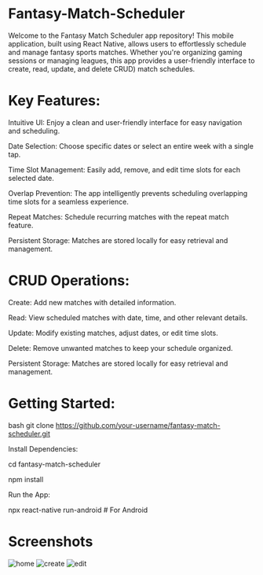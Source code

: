 # Fantasy-Match-Scheduler
Welcome to the Fantasy Match Scheduler app repository! This mobile application, built using React Native, allows users to effortlessly schedule and manage fantasy sports matches. Whether you're organizing gaming sessions or managing leagues, this app provides a user-friendly interface to create, read, update, and delete CRUD)  match schedules.
# Key Features:
Intuitive UI: Enjoy a clean and user-friendly interface for easy navigation and scheduling.

Date Selection: Choose specific dates or select an entire week with a single tap.

Time Slot Management: Easily add, remove, and edit time slots for each selected date.

Overlap Prevention: The app intelligently prevents scheduling overlapping time slots for a seamless experience.

Repeat Matches: Schedule recurring matches with the repeat match feature.

Persistent Storage: Matches are stored locally for easy retrieval and management.

# CRUD Operations:
Create: Add new matches with detailed information.

Read: View scheduled matches with date, time, and other relevant details.

Update: Modify existing matches, adjust dates, or edit time slots.

Delete: Remove unwanted matches to keep your schedule organized.

Persistent Storage: Matches are stored locally for easy retrieval and management.


# Getting Started:


bash
git clone https://github.com/your-username/fantasy-match-scheduler.git


Install Dependencies:


cd fantasy-match-scheduler

npm install


Run the App:

npx react-native run-android  # For Android

# Screenshots 

![home](https://github.com/arqummalik1/Fantasy-Match-Scheduler/assets/55286684/a2cd6609-c3b6-40f6-be27-3a59beffa8a2)
![create](https://github.com/arqummalik1/Fantasy-Match-Scheduler/assets/55286684/b908ee6c-4b12-4f17-8835-b9ed991e6fe3)
![edit](https://github.com/arqummalik1/Fantasy-Match-Scheduler/assets/55286684/2d41b1b1-29fe-4948-bfee-1ee9497454bf)




